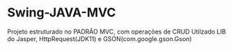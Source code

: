 # Swing-JAVA-MVC
Projeto estruturado no PADRÂO MVC, com operações de CRUD
Utilzado LIB do Jasper, HttpRequest(JDK11) e GSON(com.google.gson.Gson)
